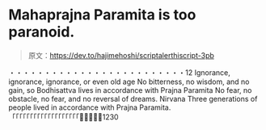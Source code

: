 # Mahaprajna Paramita is too paranoid.

> 原文：<https://dev.to/hajimehoshi/scriptalerthiscript-3pb>

・・・・・・・・・・・・・・・・・・・・・・・・・12 Ignorance, ignorance, ignorance, or even old age
No bitterness, no wisdom, and no gain, so Bodhisattva lives in accordance with Prajna Paramita
No fear, no obstacle, no fear, and no reversal of dreams. Nirvana
Three generations of people lived in accordance with Prajna Paramita. 「「「「「「「「「「「「「「「「「「「𞁸𞁸𞁸𞁸𞁸1230